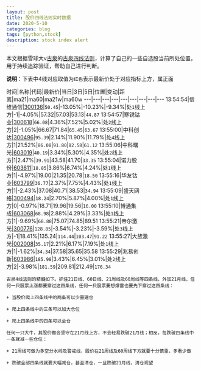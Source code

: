 ```yaml
---
layout: post
title: 股价四线法则实时数据
date: 2020-5-10
categories: blog
tags: [python,stock]
description: stock index alert
---
```



本文根据雪球大v[古泉](https://xueqiu.com/u/7148646888)的[古泉四线法则](https://xueqiu.com/7148646888/130498192)，计算了自己的一些自选股当前所处位置，用于持续追踪验证，帮助自己进行判断。

**说明**：下表中4线对应取值为`红色`表示最新价处于对应指标上方，属正面

时间|名称|代码|最新价|当日|3日|5日|位置|变动|距离|ma21|ma60|ma21w|ma60w
---|---|---|---|---|---|---|---|---
13:54:54|信维通信|[300136](https://xueqiu.com/S/SZ300136)|`50.45`|-13.05%|-10.23%|-9.34%|处`1`线上方|-1|-4.05%|57.32|57.03|53.13|`44.87`
13:54:57|寒锐钴业|[300618](https://xueqiu.com/S/SZ300618)|`66.08`|4.36%|7.52%|5.02%|处`2`线上方|2|-1.05%|66.67|71.84|`65.45`|`63.67`
13:55:00|中科创达|[300496](https://xueqiu.com/S/SZ300496)|`95.39`|2.14%|11.90%|11.79%|处`4`线上方|1|21.52%|`86.08`|`91.80`|`82.58`|`61.12`
13:55:06|中科曙光|[603019](https://xueqiu.com/S/SH603019)|`40.19`|3.34%|5.30%|4.35%|处`2`线上方|1|2.47%|`39.91`|43.58|41.70|`33.35`
13:55:04|诺力股份|[603611](https://xueqiu.com/S/SH603611)|`18.85`|3.86%|6.74%|4.24%|处`1`线上方|1|-4.97%|19.00|21.35|20.78|`18.50`
13:55:16|华友钴业|[603799](https://xueqiu.com/S/SH603799)|`36.77`|2.37%|7.75%|4.43%|处`1`线上方|1|-2.43%|37.08|40.71|38.53|`34.94`
13:55:09|盛天网络|[300494](https://xueqiu.com/S/SZ300494)|`18.24`|2.70%|5.87%|4.00%|处`1`线上方|0|-0.97%|18.71|19.96|19.56|`16.00`
13:55:10|博通集成|[603068](https://xueqiu.com/S/SH603068)|`68.98`|2.88%|4.29%|3.33%|处`1`线上方|1|-9.69%|`68.88`|75.07|74.85|89.51
13:55:21|帝尔激光|[300776](https://xueqiu.com/S/SZ300776)|`128.85`|-3.54%|-3.23%|-3.59%|处`3`线上方|-1|18.41%|135.24|`114.44`|`103.47`|`91.22`
13:55:27|大族激光|[002008](https://xueqiu.com/S/SZ002008)|`35.17`|2.21%|6.17%|7.19%|处`1`线上方|1|-1.62%|`34.34`|37.58|35.65|35.58
13:55:29|兆易创新|[603986](https://xueqiu.com/S/SH603986)|`185.98`|3.43%|6.45%|3.01%|处`2`线上方|2|-3.98%|`181.59`|209.81|212.49|`176.34`

```
古泉4线法则的精髓如下。抓住21日线、60日线、21周线及60周线等四条线，外加21月线，任何一只股票上涨都要穿过这四条线，任何一只股票要想爆雷也要先下穿过这四条线：

+ 当股价爬上四条线中的两条可以少量建仓

+ 爬上四条线中的三条可以加大仓位

+ 爬上四条线中的四条可以全仓

任何一只大牛，其股价都会坚守在21月线上方，不会轻易跌破21月线；相反，每跌破四条线中一条就减一些仓位：

+ 21周线可做为多空分水岭及警戒线，股价在21周线及60周线下方就要十分慎重，多看少做

+ 跌破全部四条线就要大幅减仓，甚至清仓，一旦跌破21月线，清仓观望
```